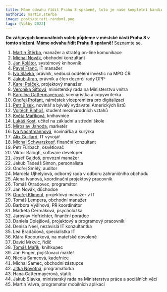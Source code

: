 ```yaml
---
title: Máme odvahu řídit Prahu 8 správně, toto je naše kompletní kandidátka
authorId: martin.sterba
image: posts/pirati-random1.png
tags: [Volby 2022]
---
```


**Do zářijových komunálních voleb půjdeme v městské části Praha 8 v tomto složení. Máme odvahu řídit Prahu 8 správně!** Seznamte se.

1. [Martin Štěrba](http://praha8.pirati.cz/lide/martin-sterba.html), manažer a stratég on-line komunikace 
2. [Michal Novák](http://praha8.pirati.cz/lide/michal-novak.html), obchodní konzultant
3. [Jan Kolátor](http://praha8.pirati.cz/lide/jan-kolator.html), systémový knihovník
4. [Pavel Franc](http://praha8.pirati.cz/lide/pavel-franc.html), IT manažer
5. [Ivo Slávka](http://praha8.pirati.cz/lide/ivo-slavka.html), právník, vedoucí oddělení investic na MPO ČR
6. [Jakub Jiran](http://praha8.pirati.cz/lide/jakub-jiran.html), právník a člen dozorčí rady DPP
7. [Karel Ptáček](http://praha8.pirati.cz/lide/karel-ptacek.html), projektový manažer
8. [Veronika Šiftová](http://praha8.pirati.cz/lide/veronika-siftova.html), ministerský rada na Ministerstvu vnitra
9. [Karolína Gattermayerová](http://praha8.pirati.cz/lide/karolina-gattermayerova.html), scenáristka a copywriterka
10. [Ondřej Profant](http://praha8.pirati.cz/lide/ondrej-profant.html), náměstek vicepremiéra pro digitalizaci
11. [Petr Bísek](http://praha8.pirati.cz/lide/petr-bisek.html), novinář a bývalý vydavatel Amerických listů
12. [Vojtěch Blahoš](http://praha8.pirati.cz/lide/vojtech-blahos.html), student mezinárodních vztahů
13. [Květa Maříková](http://praha8.pirati.cz/lide/kveta-marikova.html), knihovnice
14. [Lukáš Kost](http://praha8.pirati.cz/lide/lukas-kost.html), učitel na základní a střední škole
15. [Miroslav Jahoda](http://praha8.pirati.cz/lide/maroslav-jahoda.html), marketér
16. [Iva Nachtmannová](http://praha8.pirati.cz/lide/iva-nachtmannova.html), novinářka a kurýrka
17. [Alix Guillard](http://praha8.pirati.cz/lide/alix-guillard.html), IT vývojář
18. [Michal Schwarzkopf](http://praha8.pirati.cz/lide/michal-schwarzkopf.html), finanční konzultant
19. Petr Fürbach, osvětlovač
20. Viktor Balogh, software developer
21. Josef Gajdoš, provozní manažer
22. Jakub Tadeáš Simon, personalista
23. Ondřej Smělý, auditor
24. Marcela Ujhelyiová, odborný rada v odboru zahraničního obchodu
25. Alena Ivanová, koordinační projektový pracovník
26. Tomáš Otradovec, programátor
27. Jan Novák, důchodce
28. [Ondřej Kliment](http://praha8.pirati.cz/lide/ondrej-kliment.html), projektový manažer v IT
29. Tomáš Lempera, obchodní manažer
30. Barbora Vyšínová, PR koordinátor
31. Markéta Čermáková, psycholožka
32. Jaroslav Hofrichter, finanční poradce
33. Daniela Dolejšová, projektový a programový pracovník
34. Denisa Néel, nezávislá IT konzultantka
35. Lea Bradáčová, specialistka IT
36. Klára Kocourková, na mateřské dovolené
37. David Mrkvic, řidič
38. [Tomáš Mařík](http://praha8.pirati.cz/lide/tomas-marik.html), knihkupec
39. Jan Finger, pojišťovací makléř
40. Nicola Samcová, kadeřnice
41. Michal Samec, obchodní zástupce
42. [Jitka Novotná](http://praha8.pirati.cz/lide/jitka-novotna.html), programátorka
43. Hana Gattermayerová, statik
44. Jakub Slávka, ministerský rada na Ministerstvu práce a sociálních věcí
45. Martin Vávra, programátor mobilních aplikací
